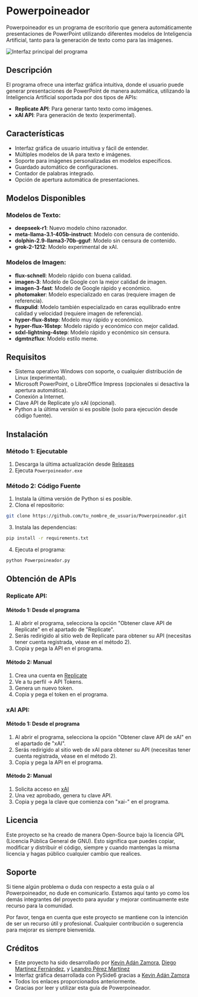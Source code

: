 # Powerpoineador

Powerpoineador es un programa de escritorio que genera automáticamente presentaciones de PowerPoint utilizando diferentes modelos de Inteligencia Artificial, tanto para la generación de texto como para las imágenes.

![Interfaz principal del programa](imágenes/interfaz.png)

## Descripción

El programa ofrece una interfaz gráfica intuitiva, donde el usuario puede generar presentaciones de PowerPoint de manera automática, utilizando la Inteligencia Artificial soportada por dos tipos de APIs:

- **Replicate API**: Para generar tanto texto como imágenes.
- **xAI API**: Para generación de texto (experimental).

## Características

- Interfaz gráfica de usuario intuitiva y fácil de entender.
- Múltiples modelos de IA para texto e imágenes.
- Soporte para imágenes personalizadas en modelos específicos.
- Guardado automático de configuraciones.
- Contador de palabras integrado.
- Opción de apertura automática de presentaciones.

## Modelos Disponibles

### Modelos de Texto:

- **deepseek-r1**: Nuevo modelo chino razonador.
- **meta-llama-3.1-405b-instruct**: Modelo con censura de contenido.
- **dolphin-2.9-llama3-70b-gguf**: Modelo sin censura de contenido.
- **grok-2-1212**: Modelo experimental de xAI.

### Modelos de Imagen:

- **flux-schnell**: Modelo rápido con buena calidad.
- **imagen-3**: Modelo de Google con la mejor calidad de imagen.
- **imagen-3-fast**: Modelo de Google rápido y económico.
- **photomaker**: Modelo especializado en caras (requiere imagen de referencia).
- **fluxpulid**: Modelo también especializado en caras equilibrado entre calidad y velocidad (requiere imagen de referencia).
- **hyper-flux-8step**: Modelo muy rápido y económico.
- **hyper-flux-16step**: Modelo rápido y económico con mejor calidad.
- **sdxl-lightning-4step**: Modelo rápido y económico sin censura.
- **dgmtnzflux**: Modelo estilo meme.

## Requisitos

- Sistema operativo Windows con soporte, o cualquier distribución de Linux (experimental).
- Microsoft PowerPoint, o LibreOffice Impress (opcionales si desactiva la apertura automática).
- Conexión a Internet.
- Clave API de Replicate y/o xAI (opcional).
- Python a la última versión si es posible (solo para ejecución desde código fuente).

## Instalación

### Método 1: Ejecutable

1. Descarga la última actualización desde [Releases](https://github.com/KevinAZHD/Powerpoineador/releases/)
2. Ejecuta `Powerpoineador.exe`

### Método 2: Código Fuente

1. Instala la última versión de Python si es posible.
2. Clona el repositorio:

```bash
git clone https://github.com/tu_nombre_de_usuario/Powerpoineador.git
```

3. Instala las dependencias:

```bash
pip install -r requirements.txt
```

4. Ejecuta el programa:

```bash
python Powerpoineador.py
```

## Obtención de APIs

### Replicate API:

#### Método 1: Desde el programa

1. Al abrir el programa, selecciona la opción "Obtener clave API de Replicate" en el apartado de "Replicate".
2. Serás redirigido al sitio web de Replicate para obtener su API (necesitas tener cuenta registrada, véase en el método 2).
3. Copia y pega la API en el programa.

#### Método 2: Manual

1. Crea una cuenta en [Replicate](https://replicate.com)
2. Ve a tu perfil → API Tokens.
3. Genera un nuevo token.
4. Copia y pega el token en el programa.

### xAI API:

#### Método 1: Desde el programa

1. Al abrir el programa, selecciona la opción "Obtener clave API de xAI" en el apartado de "xAI".
2. Serás redirigido al sitio web de xAI para obtener su API (necesitas tener cuenta registrada, véase en el método 2).
3. Copia y pega la API en el programa.

#### Método 2: Manual

1. Solicita acceso en [xAI](https://console.x.ai)
2. Una vez aprobado, genera tu clave API.
3. Copia y pega la clave que comienza con "xai-" en el programa.

## Licencia

Este proyecto se ha creado de manera Open-Source bajo la licencia GPL (Licencia Pública General de GNU). Esto significa que puedes copiar, modificar y distribuir el código, siempre y cuando mantengas la misma licencia y hagas público cualquier cambio que realices.

## Soporte

Si tiene algún problema o duda con respecto a esta guía o al Powerpoineador, no dude en comunicarlo. Estamos aquí tanto yo como los demás integrantes del proyecto para ayudar y mejorar continuamente este recurso para la comunidad.

Por favor, tenga en cuenta que este proyecto se mantiene con la intención de ser un recurso útil y profesional. Cualquier contribución o sugerencia para mejorar es siempre bienvenida.

## Créditos

- Este proyecto ha sido desarrollado por [Kevin Adán Zamora](https://github.com/KevinAZHD), [Diego Martínez Fernández](https://github.com/Dgmtnz), y [Leandro Pérez Martínez](https://github.com/Skade2050)
- Interfaz gráfica desarrollada con PySide6 gracias a [Kevin Adán Zamora](https://github.com/KevinAZHD)
- Todos los enlaces proporcionados anteriormente.
- Gracias por leer y utilizar esta guía de Powerpoineador.
